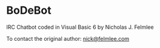 # BoDeBot
 IRC Chatbot coded in Visual Basic 6 by Nicholas J. Felmlee


To contact the original author: nick@felmlee.com
